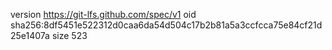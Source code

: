 version https://git-lfs.github.com/spec/v1
oid sha256:8df5451e522312d0caa6da54d504c17b2b81a5a3ccfcca75e84cf21d25e1407a
size 523
